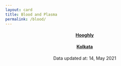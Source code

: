 ```yaml
---
layout: card
title: Blood and Plasma
permalink: /blood/
---
```

<div align="center">
<a href="{{ "/blood/Hooghly" | relative_url}}" ><div class="card"><h4><b>Hooghly</b></h4></div></a>
<a href="{{ "/blood/Kolkata" | relative_url}}" ><div class="card"><h4><b>Kolkata</b></h4></div></a>
<div style="margin-top: 20px; text-align: left; border: none;">

</div>
<div class="text_foot"> Data updated at: 14, May 2021 </div></div>